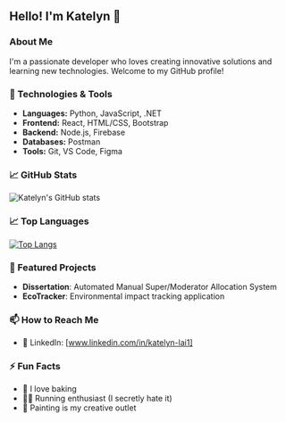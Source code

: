 ## Hello! I'm Katelyn 👋
### About Me
I'm a passionate developer who loves creating innovative solutions and learning new technologies. Welcome to my GitHub profile!

### 🔧 Technologies & Tools
- **Languages:** Python, JavaScript, .NET
- **Frontend:** React, HTML/CSS, Bootstrap
- **Backend:** Node.js, Firebase
- **Databases:** Postman
- **Tools:** Git, VS Code, Figma

### 📈 GitHub Stats
![Katelyn's GitHub stats](https://github-readme-stats.vercel.app/api?username=katelynlai&show_icons=true&theme=radical)

### 📈 Top Languages
[![Top Langs](https://github-readme-stats.vercel.app/api/top-langs/?username=katelynlai&layout=compact&theme=radical)](https://github.com/anuraghazra/github-readme-stats)

### 🚀 Featured Projects
- **Dissertation**: Automated Manual Super/Moderator Allocation System
- **EcoTracker**: Environmental impact tracking application

### 📫 How to Reach Me
- 💼 LinkedIn: [www.linkedin.com/in/katelyn-lai1]

### ⚡ Fun Facts
- 🧁 I love baking 
- 🏃‍♀️ Running enthusiast (I secretly hate it) 
- 🎨 Painting is my creative outlet 





